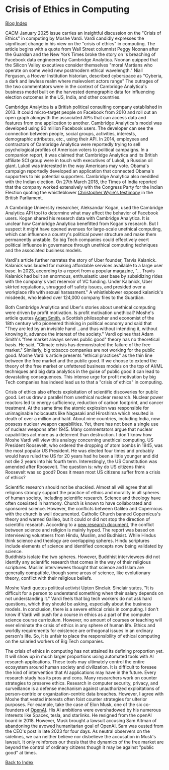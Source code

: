 # Crisis of Ethics in Computing

[Blog Index](../index.md)


CACM January 2025 issue carries an insightful discussion on the "Crisis of Ethics" in computing by Moshe Vardi. Vardi candidly expresses the significant
change in his view on the "crisis of ethics" in computing. The article begins with a quote from Wall Street columnist Peggy Noonan
after the Guardian and the New York Times broke the story on 's  breaching of Facebook data engineered by Cambridge Analytica. Noonan quipped that the
Silicon Valley executives consider themselves "moral Martians who operate on some weird new postmodern ethical wavelength." Niall Ferguson,
a Hoover Institution historian, described cyberspace as "Cyberia, a dark and lawless realm where malevolent actors range" 
The outrages of the two commentators were in the context of Cambridge Analytica's business model built on the harvested demographic
data for influencing election outcomes in the US, India, and other countries.

Cambridge Analytica is a British political consulting company established in 2013. It could micro-target people on Facebook from 2010 and roll out an
open graph alongwith the associated APIs that can access data and features from one application to another. Cambridge Analytica's model was developed using
90 million Facebook users. The developer can see the connection between people, social groups, activities, interests, demographic attributes, etc., using their 
API. In 2014, employees and contractors of Cambridge Analytica were reportedly trying to sell psychological profiles of American voters to political campaigns.
In a companion report, it was claimed that Cambridge Analytica and its British affiliate SCI group were in touch with executives of Lukoil,
a Russian oil giant. Lukoil was interested in the way Americans may vote. Obama's campaign reportedly developed an application that connected 
Obama's supporters to his potential supporters. Cambridge Analytica also meddled with the Indian election. On 27th March 2018, the Times of India 
reported that the company worked extensively with the Congress Party for the Indian Election quoting the whistleblower 
[Christopher Wylie's testimony](https://timesofindia.indiatimes.com/india/whistleblower-names-congress-as-client-of-cambridge-analytica/articleshow/63491689.cmsin) 
in the British Parliament. 

A Cambridge University researcher, Aleksandar Kogan, used the Cambridge Analytica API tool to determine what may affect the behavior of Facebook users. 
Kogan shared his research data with Cambridge Analytica. It is unclear how Cambridge Analytica benefitted from Kogan's research. But I suspect
it might have opened avenues for large-scale unethical computing, which can influence a country's political power structure and make them permanently 
unstable. So big Tech companies could effectively exert political influence in governance through unethical computing techniques and the associated business models.

Vardi's article further narrates the story of Uber founder, Tarvis Kalanick. Kalanick was lauded
for making affordable services available to a large user base. In 2023, according to a report from a popular magazine, "... Travis Kalanick had built
an enormous, enthusiastic user base by subsidizing rides with the company's vast reservoir of VC funding. Under Kalanick, Uber skirted regulations, 
shrugged off safety issues, and presided over a workplace rife with sexual harassment."  A whistleblower exposed kalanick's misdeeds, who leaked over 
124,000 company files to the Guardian. 

Both Cambridge Analytica and Uber's stories about unethical computing were driven by profit motivation. Is profit motivation unethical? 
Moshe's article quotes [Adam Smith](https://en.wikipedia.org/wiki/Adam_Smith), a Scottish philosopher and economist of the 18th century who pioneered 
thinking in political economy and said that "They are led by an invisible hand ...and thus without intending it, without knowing it, advance the interest 
of the society." Vardi opines that Adam Smith's "free market always serves public good" theory has no theoretical basis. 
He said, "Climate crisis has demonstrated the failure of the free market." Similarly, big tobacco companies are not working for the public good.
Moshe Vardi's article presents "ethical practices" as the thin line between the free market and the public good.  If we choose to extend the theory of the free
market or unfettered business models on the top of AI/ML techniques and big data analytics in the guise of public good it can lead to devastating consequences.
This intense urge for profit motivation by big Tech companies has indeed lead us to that a "crisis of ethics" in computing. 

Crisis of ethics also effects exploitation of scientific discoveries for public good. Let us draw a parallel from unethical nuclear research. Nuclear power reactors led to 
energy sufficiency, reduction of carbon footprint, and cancer treatment. At the same time the atomic explosion was responsible for unimaginable holocausts like Nagasaki and
Hiroshima which resulted in death of over a million and hald. About nine countries, including India, now possess nuclear weapon capabilities. Yet, there 
has not been a single use of nuclear weapons after 1945. Many commentators argue that nuclear capabilities act more as a deterrent than destruction. I don't 
know how Moshe Vardi will view this analogy concerning unethical computing. US President Roosevelt, who ordered the dropping of atom bombs in 1945, was the most 
popular US President. He was elected four times and probably would have ruled the US for 20 years had he been a little younger and did not die 2 years 
into his fourth term. Interestingly, the US Constitution was amended after Roosevelt. The question is: why do US citizens think Roosevelt was so good? 
Does it mean most US citizens suffer from a crisis of ethics? 

Scientific research should not be shackled. Almost all will agree that all religions strongly support the practice of ethics and morality in all spheres
of human society, including scientific research. Science and theology have often coexisted in harmony. Church is known to have collaborated and sponsored science.
However, the conflicts between Galileo and Copernicus with the church is well documented. Catholic Church banned Copernicus's theory and warned Galileo, 
but it could or did not stop the direction of scientific research. According to a [pew research document](https://www.pewresearch.org/science/2020/08/26/on-the-intersection-of-science-and-religion/), 
the conflict between science and religion is mainly hyped. The report was based on interviewing volunteers from Hindu, Muslim, and Budhisist. While Hindus 
think science and theology are overlapping spheres. Hindu scriptures include elements of science and identified concepts now being validated by science.  
Buddhists isolate the two spheres. However, Buddhist interviewees did not identify any scientific research that comes in the way of their religious scriptures. 
Muslim interviewees thought that science and Islam are generally compatible, though some areas of science, like evolutionary theory, conflict with their religious beliefs.  

Moshe Vardi quotes political activist Upton Sinclair. Sinclair states, "It is difficult for a person to understand something when their salary depends on
not understanding it." Vardi feels that big tech workers do not ask hard questions, which they should be asking, especially about the business models. 
In conclusion, there is a severe ethical crisis in computing. I don't know if Vardi will push for a course in ethics as a part of the computer science 
course curriculum. However, no amount of courses or teaching will ever eliminate the crisis of ethics in any sphere of human life. Ethics and worldly 
requirements for existence are orthogonal issues in an ordinary person's life. So, it is unfair to place the responsibility of ethical computing 
on the salaried workers of Big Tech companies. 

The crisis of ethics in computing has not attained its defining proportion yet. It will show up in much larger proportions using automated tools
with AI research applications. These tools may ultimately control the entire ecosystem around human society and civilization. It is difficult to 
foresee the kind of intervention that AI applications may have in the future. Every research study has its pros and cons. Many researchers 
work on counter strategies to preserve ethics. Research in computer security, privacy, and surveillance is a defense mechanism against
unauthorized exploitations of person-centric or organization-centric data breaches. However, I agree with Moshe that vested interests often foist 
counter strategies for ulterior purposes. For example, take the case of Elon Musk, one of the six co-founders of [OpenAI](https://www.techopedia.com/who-owns-openai). 
His AI ambitions were overshadowed by his numerous interests like Spacex, tesla, and starlinks. He resigned from the openAI board in 2018. 
However, Musk brought a lawsuit accusing Sam Altman of abandoning the avowed humanitarian goal of OpenAI. Sam was ousted from the CEO's post in late 2023 
for four days. As neutral observers on the sidelines, we can neither believe nor disbelieve the accusation in Musk's lawsuit. It only reinforces our
thesis that the dynamics of the free market are beyond the control of ordinary citizens though it may be against "public good" at times. 


[Back to Index](../index.md)

